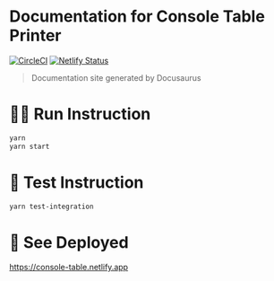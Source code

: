 # Documentation for Console Table Printer

[![CircleCI](https://dl.circleci.com/status-badge/img/circleci/7r63R5aDp9FqLPmKw1GubA/JQbP6Vwr3WZg4UzC4KAUaY/tree/master.svg?style=svg)](https://dl.circleci.com/status-badge/redirect/circleci/7r63R5aDp9FqLPmKw1GubA/JQbP6Vwr3WZg4UzC4KAUaY/tree/master)
[![Netlify Status](https://api.netlify.com/api/v1/badges/19df54dc-98e0-42a3-a348-1d54477f6522/deploy-status)](https://app.netlify.com/sites/console-table/deploys)

> Documentation site generated by Docusaurus

# 🏃‍♂️ Run Instruction

```bash
yarn
yarn start
```

# 🧪 Test Instruction

```bash
yarn test-integration
```

# 🚀 See Deployed

https://console-table.netlify.app
